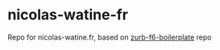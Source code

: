 # nicolas-watine-fr

Repo for nicolas-watine.fr, based on [zurb-f6-boilerplate](https://github.com/nico-watine/zurb-f6-boilerplate) repo